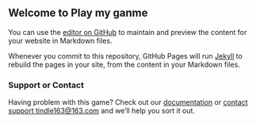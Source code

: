 ## Welcome to Play my ganme

You can use the [editor on GitHub](https://github.com/TindleWei/BlackBallSite/edit/master/README.md) to maintain and preview the content for your website in Markdown files.

Whenever you commit to this repository, GitHub Pages will run [Jekyll](https://jekyllrb.com/) to rebuild the pages in your site, from the content in your Markdown files.



### Support or Contact

Having problem with this game? Check out our [documentation]() or [contact support tindle163@163.com]() and we’ll help you sort it out.
